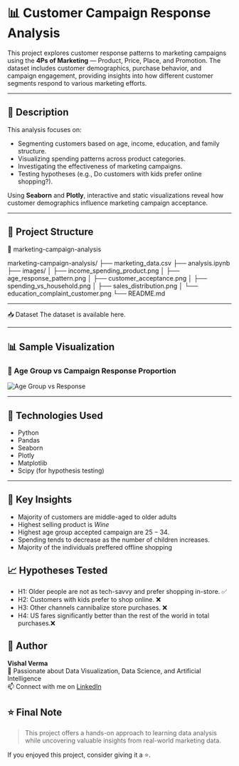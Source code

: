 # 📊 Customer Campaign Response Analysis

This project explores customer response patterns to marketing campaigns using the **4Ps of Marketing** — Product, Price, Place, and Promotion. The dataset includes customer demographics, purchase behavior, and campaign engagement, providing insights into how different customer segments respond to various marketing efforts.

---

## 📝 Description

This analysis focuses on:
- Segmenting customers based on age, income, education, and family structure.
- Visualizing spending patterns across product categories.
- Investigating the effectiveness of marketing campaigns.
- Testing hypotheses (e.g., Do customers with kids prefer online shopping?).

Using **Seaborn** and **Plotly**, interactive and static visualizations reveal how customer demographics influence marketing campaign acceptance.

---

## 📂 Project Structure

📁 marketing-campaign-analysis

marketing-campaign-analysis/
├── marketing_data.csv
├── analysis.ipynb
├── images/
│   ├── income_spending_product.png
│   ├── age_response_pattern.png
│   ├── customer_acceptance.png
│   ├── spending_vs_household.png
│   ├── sales_distribution.png
│   └── education_complaint_customer.png
└── README.md

---

📥 Dataset
The dataset is available here.

---

## 📊 Sample Visualization

### 🎯 Age Group vs Campaign Response Proportion

![Age Group vs Response](images/age_response_plot.png)

---

## 🔧 Technologies Used

- Python
- Pandas
- Seaborn
- Plotly
- Matplotlib
- Scipy (for hypothesis testing)

---

## 📌 Key Insights

- Majority of customers are middle-aged to older adults
- Highest selling product is *Wine*
- Highest age group accepted campaign are $25-34$.
- Spending tends to decrease as the number of children increases.
- Majority of the individuals preffered offline shopping

## 📈 Hypotheses Tested

- H1: Older people are not as tech-savvy and prefer shopping in-store. ✅
- H2: Customers with kids prefer to shop online. ❌
- H3: Other channels cannibalize store purchases. ❌
- H4: US fares significantly better than the rest of the world in total purchases.❌

## 🙌 Author

**Vishal Verma**<br/>
🔎 Passionate about Data Visualization, Data Science, and Artificial Intelligence<br/>
📫 Connect with me on [LinkedIn](https://www.linkedin.com/in/vishalds/)

## ⭐ Final Note

> This project offers a hands-on approach to learning data analysis while uncovering valuable insights from real-world marketing data.

If you enjoyed this project, consider giving it a ⭐.
